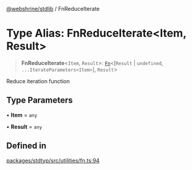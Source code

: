 [@webshrine/stdlib](../globals.md) / FnReduceIterate

# Type Alias: FnReduceIterate\<Item, Result\>

> **FnReduceIterate**\<`Item`, `Result`\>: [`Fn`](Fn.md)\<[`Result` \| `undefined`, `...IterateParameters<Item>`], `Result`\>

Reduce iteration function

## Type Parameters

• **Item** = `any`

• **Result** = `any`

## Defined in

[packages/stdtyp/src/utilities/fn.ts:94](https://github.com/webshrine/webshrine/blob/0e16c5948921e0c95cce645760c4a8b0855b196b/packages/stdtyp/src/utilities/fn.ts#L94)
